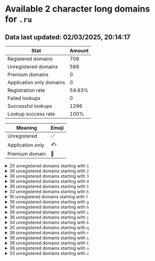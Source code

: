 # Available 2 character long domains for `.ru`

## Data last updated: 02/03/2025, 20:14:17

|Stat|Amount|
|--|--|
|Registered domains|708|
|Unregistered domains|588|
|Premium domains|0|
|Application only domains|0|
|Registration rate|54.63%|
|Failed lookups|0|
|Successful lookups|1296|
|Lookup success rate|100%|


|Meaning|Emoji|
|--|--|
|Unregistered|:white_check_mark:|
|Application only|:writing_hand:|
|Premium domain|:gem:|

<details>
<summary>20 unregistered domains starting with <bold><code>1</code></bold></summary>

|Type|Domain|
|--|--|
|:white_check_mark:|`10.ru`|
|:white_check_mark:|`11.ru`|
|:white_check_mark:|`12.ru`|
|:white_check_mark:|`13.ru`|
|:white_check_mark:|`14.ru`|
|:white_check_mark:|`15.ru`|
|:white_check_mark:|`16.ru`|
|:white_check_mark:|`17.ru`|
|:white_check_mark:|`18.ru`|
|:white_check_mark:|`19.ru`|
|:white_check_mark:|`1q.ru`|
|:white_check_mark:|`1r.ru`|
|:white_check_mark:|`1s.ru`|
|:white_check_mark:|`1t.ru`|
|:white_check_mark:|`1u.ru`|
|:white_check_mark:|`1v.ru`|
|:white_check_mark:|`1w.ru`|
|:white_check_mark:|`1x.ru`|
|:white_check_mark:|`1y.ru`|
|:white_check_mark:|`1z.ru`|
</details>
<details>
<summary>36 unregistered domains starting with <bold><code>2</code></bold></summary>

|Type|Domain|
|--|--|
|:white_check_mark:|`20.ru`|
|:white_check_mark:|`21.ru`|
|:white_check_mark:|`22.ru`|
|:white_check_mark:|`23.ru`|
|:white_check_mark:|`24.ru`|
|:white_check_mark:|`25.ru`|
|:white_check_mark:|`26.ru`|
|:white_check_mark:|`27.ru`|
|:white_check_mark:|`28.ru`|
|:white_check_mark:|`29.ru`|
|:white_check_mark:|`2a.ru`|
|:white_check_mark:|`2b.ru`|
|:white_check_mark:|`2c.ru`|
|:white_check_mark:|`2d.ru`|
|:white_check_mark:|`2e.ru`|
|:white_check_mark:|`2f.ru`|
|:white_check_mark:|`2g.ru`|
|:white_check_mark:|`2h.ru`|
|:white_check_mark:|`2i.ru`|
|:white_check_mark:|`2j.ru`|
|:white_check_mark:|`2k.ru`|
|:white_check_mark:|`2l.ru`|
|:white_check_mark:|`2m.ru`|
|:white_check_mark:|`2n.ru`|
|:white_check_mark:|`2o.ru`|
|:white_check_mark:|`2p.ru`|
|:white_check_mark:|`2q.ru`|
|:white_check_mark:|`2r.ru`|
|:white_check_mark:|`2s.ru`|
|:white_check_mark:|`2t.ru`|
|:white_check_mark:|`2u.ru`|
|:white_check_mark:|`2v.ru`|
|:white_check_mark:|`2w.ru`|
|:white_check_mark:|`2x.ru`|
|:white_check_mark:|`2y.ru`|
|:white_check_mark:|`2z.ru`|
</details>
<details>
<summary>36 unregistered domains starting with <bold><code>3</code></bold></summary>

|Type|Domain|
|--|--|
|:white_check_mark:|`30.ru`|
|:white_check_mark:|`31.ru`|
|:white_check_mark:|`32.ru`|
|:white_check_mark:|`33.ru`|
|:white_check_mark:|`34.ru`|
|:white_check_mark:|`35.ru`|
|:white_check_mark:|`36.ru`|
|:white_check_mark:|`37.ru`|
|:white_check_mark:|`38.ru`|
|:white_check_mark:|`39.ru`|
|:white_check_mark:|`3a.ru`|
|:white_check_mark:|`3b.ru`|
|:white_check_mark:|`3c.ru`|
|:white_check_mark:|`3d.ru`|
|:white_check_mark:|`3e.ru`|
|:white_check_mark:|`3f.ru`|
|:white_check_mark:|`3g.ru`|
|:white_check_mark:|`3h.ru`|
|:white_check_mark:|`3i.ru`|
|:white_check_mark:|`3j.ru`|
|:white_check_mark:|`3k.ru`|
|:white_check_mark:|`3l.ru`|
|:white_check_mark:|`3m.ru`|
|:white_check_mark:|`3n.ru`|
|:white_check_mark:|`3o.ru`|
|:white_check_mark:|`3p.ru`|
|:white_check_mark:|`3q.ru`|
|:white_check_mark:|`3r.ru`|
|:white_check_mark:|`3s.ru`|
|:white_check_mark:|`3t.ru`|
|:white_check_mark:|`3u.ru`|
|:white_check_mark:|`3v.ru`|
|:white_check_mark:|`3w.ru`|
|:white_check_mark:|`3x.ru`|
|:white_check_mark:|`3y.ru`|
|:white_check_mark:|`3z.ru`|
</details>
<details>
<summary>36 unregistered domains starting with <bold><code>4</code></bold></summary>

|Type|Domain|
|--|--|
|:white_check_mark:|`40.ru`|
|:white_check_mark:|`41.ru`|
|:white_check_mark:|`42.ru`|
|:white_check_mark:|`43.ru`|
|:white_check_mark:|`44.ru`|
|:white_check_mark:|`45.ru`|
|:white_check_mark:|`46.ru`|
|:white_check_mark:|`47.ru`|
|:white_check_mark:|`48.ru`|
|:white_check_mark:|`49.ru`|
|:white_check_mark:|`4a.ru`|
|:white_check_mark:|`4b.ru`|
|:white_check_mark:|`4c.ru`|
|:white_check_mark:|`4d.ru`|
|:white_check_mark:|`4e.ru`|
|:white_check_mark:|`4f.ru`|
|:white_check_mark:|`4g.ru`|
|:white_check_mark:|`4h.ru`|
|:white_check_mark:|`4i.ru`|
|:white_check_mark:|`4j.ru`|
|:white_check_mark:|`4k.ru`|
|:white_check_mark:|`4l.ru`|
|:white_check_mark:|`4m.ru`|
|:white_check_mark:|`4n.ru`|
|:white_check_mark:|`4o.ru`|
|:white_check_mark:|`4p.ru`|
|:white_check_mark:|`4q.ru`|
|:white_check_mark:|`4r.ru`|
|:white_check_mark:|`4s.ru`|
|:white_check_mark:|`4t.ru`|
|:white_check_mark:|`4u.ru`|
|:white_check_mark:|`4v.ru`|
|:white_check_mark:|`4w.ru`|
|:white_check_mark:|`4x.ru`|
|:white_check_mark:|`4y.ru`|
|:white_check_mark:|`4z.ru`|
</details>
<details>
<summary>36 unregistered domains starting with <bold><code>5</code></bold></summary>

|Type|Domain|
|--|--|
|:white_check_mark:|`50.ru`|
|:white_check_mark:|`51.ru`|
|:white_check_mark:|`52.ru`|
|:white_check_mark:|`53.ru`|
|:white_check_mark:|`54.ru`|
|:white_check_mark:|`55.ru`|
|:white_check_mark:|`56.ru`|
|:white_check_mark:|`57.ru`|
|:white_check_mark:|`58.ru`|
|:white_check_mark:|`59.ru`|
|:white_check_mark:|`5a.ru`|
|:white_check_mark:|`5b.ru`|
|:white_check_mark:|`5c.ru`|
|:white_check_mark:|`5d.ru`|
|:white_check_mark:|`5e.ru`|
|:white_check_mark:|`5f.ru`|
|:white_check_mark:|`5g.ru`|
|:white_check_mark:|`5h.ru`|
|:white_check_mark:|`5i.ru`|
|:white_check_mark:|`5j.ru`|
|:white_check_mark:|`5k.ru`|
|:white_check_mark:|`5l.ru`|
|:white_check_mark:|`5m.ru`|
|:white_check_mark:|`5n.ru`|
|:white_check_mark:|`5o.ru`|
|:white_check_mark:|`5p.ru`|
|:white_check_mark:|`5q.ru`|
|:white_check_mark:|`5r.ru`|
|:white_check_mark:|`5s.ru`|
|:white_check_mark:|`5t.ru`|
|:white_check_mark:|`5u.ru`|
|:white_check_mark:|`5v.ru`|
|:white_check_mark:|`5w.ru`|
|:white_check_mark:|`5x.ru`|
|:white_check_mark:|`5y.ru`|
|:white_check_mark:|`5z.ru`|
</details>
<details>
<summary>33 unregistered domains starting with <bold><code>6</code></bold></summary>

|Type|Domain|
|--|--|
|:white_check_mark:|`60.ru`|
|:white_check_mark:|`61.ru`|
|:white_check_mark:|`62.ru`|
|:white_check_mark:|`63.ru`|
|:white_check_mark:|`64.ru`|
|:white_check_mark:|`65.ru`|
|:white_check_mark:|`66.ru`|
|:white_check_mark:|`6a.ru`|
|:white_check_mark:|`6b.ru`|
|:white_check_mark:|`6c.ru`|
|:white_check_mark:|`6d.ru`|
|:white_check_mark:|`6e.ru`|
|:white_check_mark:|`6f.ru`|
|:white_check_mark:|`6g.ru`|
|:white_check_mark:|`6h.ru`|
|:white_check_mark:|`6i.ru`|
|:white_check_mark:|`6j.ru`|
|:white_check_mark:|`6k.ru`|
|:white_check_mark:|`6l.ru`|
|:white_check_mark:|`6m.ru`|
|:white_check_mark:|`6n.ru`|
|:white_check_mark:|`6o.ru`|
|:white_check_mark:|`6p.ru`|
|:white_check_mark:|`6q.ru`|
|:white_check_mark:|`6r.ru`|
|:white_check_mark:|`6s.ru`|
|:white_check_mark:|`6t.ru`|
|:white_check_mark:|`6u.ru`|
|:white_check_mark:|`6v.ru`|
|:white_check_mark:|`6w.ru`|
|:white_check_mark:|`6x.ru`|
|:white_check_mark:|`6y.ru`|
|:white_check_mark:|`6z.ru`|
</details>
<details>
<summary>16 unregistered domains starting with <bold><code>f</code></bold></summary>

|Type|Domain|
|--|--|
|:white_check_mark:|`f0.ru`|
|:white_check_mark:|`f1.ru`|
|:white_check_mark:|`f2.ru`|
|:white_check_mark:|`f3.ru`|
|:white_check_mark:|`f4.ru`|
|:white_check_mark:|`f5.ru`|
|:white_check_mark:|`f6.ru`|
|:white_check_mark:|`f7.ru`|
|:white_check_mark:|`f8.ru`|
|:white_check_mark:|`f9.ru`|
|:white_check_mark:|`fu.ru`|
|:white_check_mark:|`fv.ru`|
|:white_check_mark:|`fw.ru`|
|:white_check_mark:|`fx.ru`|
|:white_check_mark:|`fy.ru`|
|:white_check_mark:|`fz.ru`|
</details>
<details>
<summary>36 unregistered domains starting with <bold><code>g</code></bold></summary>

|Type|Domain|
|--|--|
|:white_check_mark:|`g0.ru`|
|:white_check_mark:|`g1.ru`|
|:white_check_mark:|`g2.ru`|
|:white_check_mark:|`g3.ru`|
|:white_check_mark:|`g4.ru`|
|:white_check_mark:|`g5.ru`|
|:white_check_mark:|`g6.ru`|
|:white_check_mark:|`g7.ru`|
|:white_check_mark:|`g8.ru`|
|:white_check_mark:|`g9.ru`|
|:white_check_mark:|`ga.ru`|
|:white_check_mark:|`gb.ru`|
|:white_check_mark:|`gc.ru`|
|:white_check_mark:|`gd.ru`|
|:white_check_mark:|`ge.ru`|
|:white_check_mark:|`gf.ru`|
|:white_check_mark:|`gg.ru`|
|:white_check_mark:|`gh.ru`|
|:white_check_mark:|`gi.ru`|
|:white_check_mark:|`gj.ru`|
|:white_check_mark:|`gk.ru`|
|:white_check_mark:|`gl.ru`|
|:white_check_mark:|`gm.ru`|
|:white_check_mark:|`gn.ru`|
|:white_check_mark:|`go.ru`|
|:white_check_mark:|`gp.ru`|
|:white_check_mark:|`gq.ru`|
|:white_check_mark:|`gr.ru`|
|:white_check_mark:|`gs.ru`|
|:white_check_mark:|`gt.ru`|
|:white_check_mark:|`gu.ru`|
|:white_check_mark:|`gv.ru`|
|:white_check_mark:|`gw.ru`|
|:white_check_mark:|`gx.ru`|
|:white_check_mark:|`gy.ru`|
|:white_check_mark:|`gz.ru`|
</details>
<details>
<summary>36 unregistered domains starting with <bold><code>h</code></bold></summary>

|Type|Domain|
|--|--|
|:white_check_mark:|`h0.ru`|
|:white_check_mark:|`h1.ru`|
|:white_check_mark:|`h2.ru`|
|:white_check_mark:|`h3.ru`|
|:white_check_mark:|`h4.ru`|
|:white_check_mark:|`h5.ru`|
|:white_check_mark:|`h6.ru`|
|:white_check_mark:|`h7.ru`|
|:white_check_mark:|`h8.ru`|
|:white_check_mark:|`h9.ru`|
|:white_check_mark:|`ha.ru`|
|:white_check_mark:|`hb.ru`|
|:white_check_mark:|`hc.ru`|
|:white_check_mark:|`hd.ru`|
|:white_check_mark:|`he.ru`|
|:white_check_mark:|`hf.ru`|
|:white_check_mark:|`hg.ru`|
|:white_check_mark:|`hh.ru`|
|:white_check_mark:|`hi.ru`|
|:white_check_mark:|`hj.ru`|
|:white_check_mark:|`hk.ru`|
|:white_check_mark:|`hl.ru`|
|:white_check_mark:|`hm.ru`|
|:white_check_mark:|`hn.ru`|
|:white_check_mark:|`ho.ru`|
|:white_check_mark:|`hp.ru`|
|:white_check_mark:|`hq.ru`|
|:white_check_mark:|`hr.ru`|
|:white_check_mark:|`hs.ru`|
|:white_check_mark:|`ht.ru`|
|:white_check_mark:|`hu.ru`|
|:white_check_mark:|`hv.ru`|
|:white_check_mark:|`hw.ru`|
|:white_check_mark:|`hx.ru`|
|:white_check_mark:|`hy.ru`|
|:white_check_mark:|`hz.ru`|
</details>
<details>
<summary>36 unregistered domains starting with <bold><code>i</code></bold></summary>

|Type|Domain|
|--|--|
|:white_check_mark:|`i0.ru`|
|:white_check_mark:|`i1.ru`|
|:white_check_mark:|`i2.ru`|
|:white_check_mark:|`i3.ru`|
|:white_check_mark:|`i4.ru`|
|:white_check_mark:|`i5.ru`|
|:white_check_mark:|`i6.ru`|
|:white_check_mark:|`i7.ru`|
|:white_check_mark:|`i8.ru`|
|:white_check_mark:|`i9.ru`|
|:white_check_mark:|`ia.ru`|
|:white_check_mark:|`ib.ru`|
|:white_check_mark:|`ic.ru`|
|:white_check_mark:|`id.ru`|
|:white_check_mark:|`ie.ru`|
|:white_check_mark:|`if.ru`|
|:white_check_mark:|`ig.ru`|
|:white_check_mark:|`ih.ru`|
|:white_check_mark:|`ii.ru`|
|:white_check_mark:|`ij.ru`|
|:white_check_mark:|`ik.ru`|
|:white_check_mark:|`il.ru`|
|:white_check_mark:|`im.ru`|
|:white_check_mark:|`in.ru`|
|:white_check_mark:|`io.ru`|
|:white_check_mark:|`ip.ru`|
|:white_check_mark:|`iq.ru`|
|:white_check_mark:|`ir.ru`|
|:white_check_mark:|`is.ru`|
|:white_check_mark:|`it.ru`|
|:white_check_mark:|`iu.ru`|
|:white_check_mark:|`iv.ru`|
|:white_check_mark:|`iw.ru`|
|:white_check_mark:|`ix.ru`|
|:white_check_mark:|`iy.ru`|
|:white_check_mark:|`iz.ru`|
</details>
<details>
<summary>36 unregistered domains starting with <bold><code>j</code></bold></summary>

|Type|Domain|
|--|--|
|:white_check_mark:|`j0.ru`|
|:white_check_mark:|`j1.ru`|
|:white_check_mark:|`j2.ru`|
|:white_check_mark:|`j3.ru`|
|:white_check_mark:|`j4.ru`|
|:white_check_mark:|`j5.ru`|
|:white_check_mark:|`j6.ru`|
|:white_check_mark:|`j7.ru`|
|:white_check_mark:|`j8.ru`|
|:white_check_mark:|`j9.ru`|
|:white_check_mark:|`ja.ru`|
|:white_check_mark:|`jb.ru`|
|:white_check_mark:|`jc.ru`|
|:white_check_mark:|`jd.ru`|
|:white_check_mark:|`je.ru`|
|:white_check_mark:|`jf.ru`|
|:white_check_mark:|`jg.ru`|
|:white_check_mark:|`jh.ru`|
|:white_check_mark:|`ji.ru`|
|:white_check_mark:|`jj.ru`|
|:white_check_mark:|`jk.ru`|
|:white_check_mark:|`jl.ru`|
|:white_check_mark:|`jm.ru`|
|:white_check_mark:|`jn.ru`|
|:white_check_mark:|`jo.ru`|
|:white_check_mark:|`jp.ru`|
|:white_check_mark:|`jq.ru`|
|:white_check_mark:|`jr.ru`|
|:white_check_mark:|`js.ru`|
|:white_check_mark:|`jt.ru`|
|:white_check_mark:|`ju.ru`|
|:white_check_mark:|`jv.ru`|
|:white_check_mark:|`jw.ru`|
|:white_check_mark:|`jx.ru`|
|:white_check_mark:|`jy.ru`|
|:white_check_mark:|`jz.ru`|
</details>
<details>
<summary>34 unregistered domains starting with <bold><code>k</code></bold></summary>

|Type|Domain|
|--|--|
|:white_check_mark:|`k0.ru`|
|:white_check_mark:|`k1.ru`|
|:white_check_mark:|`k2.ru`|
|:white_check_mark:|`k3.ru`|
|:white_check_mark:|`k4.ru`|
|:white_check_mark:|`k5.ru`|
|:white_check_mark:|`k6.ru`|
|:white_check_mark:|`k7.ru`|
|:white_check_mark:|`ka.ru`|
|:white_check_mark:|`kb.ru`|
|:white_check_mark:|`kc.ru`|
|:white_check_mark:|`kd.ru`|
|:white_check_mark:|`ke.ru`|
|:white_check_mark:|`kf.ru`|
|:white_check_mark:|`kg.ru`|
|:white_check_mark:|`kh.ru`|
|:white_check_mark:|`ki.ru`|
|:white_check_mark:|`kj.ru`|
|:white_check_mark:|`kk.ru`|
|:white_check_mark:|`kl.ru`|
|:white_check_mark:|`km.ru`|
|:white_check_mark:|`kn.ru`|
|:white_check_mark:|`ko.ru`|
|:white_check_mark:|`kp.ru`|
|:white_check_mark:|`kq.ru`|
|:white_check_mark:|`kr.ru`|
|:white_check_mark:|`ks.ru`|
|:white_check_mark:|`kt.ru`|
|:white_check_mark:|`ku.ru`|
|:white_check_mark:|`kv.ru`|
|:white_check_mark:|`kw.ru`|
|:white_check_mark:|`kx.ru`|
|:white_check_mark:|`ky.ru`|
|:white_check_mark:|`kz.ru`|
</details>
<details>
<summary>20 unregistered domains starting with <bold><code>q</code></bold></summary>

|Type|Domain|
|--|--|
|:white_check_mark:|`q0.ru`|
|:white_check_mark:|`q1.ru`|
|:white_check_mark:|`q2.ru`|
|:white_check_mark:|`q3.ru`|
|:white_check_mark:|`q4.ru`|
|:white_check_mark:|`q5.ru`|
|:white_check_mark:|`q6.ru`|
|:white_check_mark:|`q7.ru`|
|:white_check_mark:|`q8.ru`|
|:white_check_mark:|`q9.ru`|
|:white_check_mark:|`qq.ru`|
|:white_check_mark:|`qr.ru`|
|:white_check_mark:|`qs.ru`|
|:white_check_mark:|`qt.ru`|
|:white_check_mark:|`qu.ru`|
|:white_check_mark:|`qv.ru`|
|:white_check_mark:|`qw.ru`|
|:white_check_mark:|`qx.ru`|
|:white_check_mark:|`qy.ru`|
|:white_check_mark:|`qz.ru`|
</details>
<details>
<summary>36 unregistered domains starting with <bold><code>r</code></bold></summary>

|Type|Domain|
|--|--|
|:white_check_mark:|`r0.ru`|
|:white_check_mark:|`r1.ru`|
|:white_check_mark:|`r2.ru`|
|:white_check_mark:|`r3.ru`|
|:white_check_mark:|`r4.ru`|
|:white_check_mark:|`r5.ru`|
|:white_check_mark:|`r6.ru`|
|:white_check_mark:|`r7.ru`|
|:white_check_mark:|`r8.ru`|
|:white_check_mark:|`r9.ru`|
|:white_check_mark:|`ra.ru`|
|:white_check_mark:|`rb.ru`|
|:white_check_mark:|`rc.ru`|
|:white_check_mark:|`rd.ru`|
|:white_check_mark:|`re.ru`|
|:white_check_mark:|`rf.ru`|
|:white_check_mark:|`rg.ru`|
|:white_check_mark:|`rh.ru`|
|:white_check_mark:|`ri.ru`|
|:white_check_mark:|`rj.ru`|
|:white_check_mark:|`rk.ru`|
|:white_check_mark:|`rl.ru`|
|:white_check_mark:|`rm.ru`|
|:white_check_mark:|`rn.ru`|
|:white_check_mark:|`ro.ru`|
|:white_check_mark:|`rp.ru`|
|:white_check_mark:|`rq.ru`|
|:white_check_mark:|`rr.ru`|
|:white_check_mark:|`rs.ru`|
|:white_check_mark:|`rt.ru`|
|:white_check_mark:|`ru.ru`|
|:white_check_mark:|`rv.ru`|
|:white_check_mark:|`rw.ru`|
|:white_check_mark:|`rx.ru`|
|:white_check_mark:|`ry.ru`|
|:white_check_mark:|`rz.ru`|
</details>
<details>
<summary>36 unregistered domains starting with <bold><code>s</code></bold></summary>

|Type|Domain|
|--|--|
|:white_check_mark:|`s0.ru`|
|:white_check_mark:|`s1.ru`|
|:white_check_mark:|`s2.ru`|
|:white_check_mark:|`s3.ru`|
|:white_check_mark:|`s4.ru`|
|:white_check_mark:|`s5.ru`|
|:white_check_mark:|`s6.ru`|
|:white_check_mark:|`s7.ru`|
|:white_check_mark:|`s8.ru`|
|:white_check_mark:|`s9.ru`|
|:white_check_mark:|`sa.ru`|
|:white_check_mark:|`sb.ru`|
|:white_check_mark:|`sc.ru`|
|:white_check_mark:|`sd.ru`|
|:white_check_mark:|`se.ru`|
|:white_check_mark:|`sf.ru`|
|:white_check_mark:|`sg.ru`|
|:white_check_mark:|`sh.ru`|
|:white_check_mark:|`si.ru`|
|:white_check_mark:|`sj.ru`|
|:white_check_mark:|`sk.ru`|
|:white_check_mark:|`sl.ru`|
|:white_check_mark:|`sm.ru`|
|:white_check_mark:|`sn.ru`|
|:white_check_mark:|`so.ru`|
|:white_check_mark:|`sp.ru`|
|:white_check_mark:|`sq.ru`|
|:white_check_mark:|`sr.ru`|
|:white_check_mark:|`ss.ru`|
|:white_check_mark:|`st.ru`|
|:white_check_mark:|`su.ru`|
|:white_check_mark:|`sv.ru`|
|:white_check_mark:|`sw.ru`|
|:white_check_mark:|`sx.ru`|
|:white_check_mark:|`sy.ru`|
|:white_check_mark:|`sz.ru`|
</details>
<details>
<summary>36 unregistered domains starting with <bold><code>t</code></bold></summary>

|Type|Domain|
|--|--|
|:white_check_mark:|`t0.ru`|
|:white_check_mark:|`t1.ru`|
|:white_check_mark:|`t2.ru`|
|:white_check_mark:|`t3.ru`|
|:white_check_mark:|`t4.ru`|
|:white_check_mark:|`t5.ru`|
|:white_check_mark:|`t6.ru`|
|:white_check_mark:|`t7.ru`|
|:white_check_mark:|`t8.ru`|
|:white_check_mark:|`t9.ru`|
|:white_check_mark:|`ta.ru`|
|:white_check_mark:|`tb.ru`|
|:white_check_mark:|`tc.ru`|
|:white_check_mark:|`td.ru`|
|:white_check_mark:|`te.ru`|
|:white_check_mark:|`tf.ru`|
|:white_check_mark:|`tg.ru`|
|:white_check_mark:|`th.ru`|
|:white_check_mark:|`ti.ru`|
|:white_check_mark:|`tj.ru`|
|:white_check_mark:|`tk.ru`|
|:white_check_mark:|`tl.ru`|
|:white_check_mark:|`tm.ru`|
|:white_check_mark:|`tn.ru`|
|:white_check_mark:|`to.ru`|
|:white_check_mark:|`tp.ru`|
|:white_check_mark:|`tq.ru`|
|:white_check_mark:|`tr.ru`|
|:white_check_mark:|`ts.ru`|
|:white_check_mark:|`tt.ru`|
|:white_check_mark:|`tu.ru`|
|:white_check_mark:|`tv.ru`|
|:white_check_mark:|`tw.ru`|
|:white_check_mark:|`tx.ru`|
|:white_check_mark:|`ty.ru`|
|:white_check_mark:|`tz.ru`|
</details>
<details>
<summary>36 unregistered domains starting with <bold><code>u</code></bold></summary>

|Type|Domain|
|--|--|
|:white_check_mark:|`u0.ru`|
|:white_check_mark:|`u1.ru`|
|:white_check_mark:|`u2.ru`|
|:white_check_mark:|`u3.ru`|
|:white_check_mark:|`u4.ru`|
|:white_check_mark:|`u5.ru`|
|:white_check_mark:|`u6.ru`|
|:white_check_mark:|`u7.ru`|
|:white_check_mark:|`u8.ru`|
|:white_check_mark:|`u9.ru`|
|:white_check_mark:|`ua.ru`|
|:white_check_mark:|`ub.ru`|
|:white_check_mark:|`uc.ru`|
|:white_check_mark:|`ud.ru`|
|:white_check_mark:|`ue.ru`|
|:white_check_mark:|`uf.ru`|
|:white_check_mark:|`ug.ru`|
|:white_check_mark:|`uh.ru`|
|:white_check_mark:|`ui.ru`|
|:white_check_mark:|`uj.ru`|
|:white_check_mark:|`uk.ru`|
|:white_check_mark:|`ul.ru`|
|:white_check_mark:|`um.ru`|
|:white_check_mark:|`un.ru`|
|:white_check_mark:|`uo.ru`|
|:white_check_mark:|`up.ru`|
|:white_check_mark:|`uq.ru`|
|:white_check_mark:|`ur.ru`|
|:white_check_mark:|`us.ru`|
|:white_check_mark:|`ut.ru`|
|:white_check_mark:|`uu.ru`|
|:white_check_mark:|`uv.ru`|
|:white_check_mark:|`uw.ru`|
|:white_check_mark:|`ux.ru`|
|:white_check_mark:|`uy.ru`|
|:white_check_mark:|`uz.ru`|
</details>
<details>
<summary>33 unregistered domains starting with <bold><code>v</code></bold></summary>

|Type|Domain|
|--|--|
|:white_check_mark:|`v0.ru`|
|:white_check_mark:|`v1.ru`|
|:white_check_mark:|`v2.ru`|
|:white_check_mark:|`v3.ru`|
|:white_check_mark:|`v4.ru`|
|:white_check_mark:|`v5.ru`|
|:white_check_mark:|`v6.ru`|
|:white_check_mark:|`va.ru`|
|:white_check_mark:|`vb.ru`|
|:white_check_mark:|`vc.ru`|
|:white_check_mark:|`vd.ru`|
|:white_check_mark:|`ve.ru`|
|:white_check_mark:|`vf.ru`|
|:white_check_mark:|`vg.ru`|
|:white_check_mark:|`vh.ru`|
|:white_check_mark:|`vi.ru`|
|:white_check_mark:|`vj.ru`|
|:white_check_mark:|`vk.ru`|
|:white_check_mark:|`vl.ru`|
|:white_check_mark:|`vm.ru`|
|:white_check_mark:|`vn.ru`|
|:white_check_mark:|`vo.ru`|
|:white_check_mark:|`vp.ru`|
|:white_check_mark:|`vq.ru`|
|:white_check_mark:|`vr.ru`|
|:white_check_mark:|`vs.ru`|
|:white_check_mark:|`vt.ru`|
|:white_check_mark:|`vu.ru`|
|:white_check_mark:|`vv.ru`|
|:white_check_mark:|`vw.ru`|
|:white_check_mark:|`vx.ru`|
|:white_check_mark:|`vy.ru`|
|:white_check_mark:|`vz.ru`|
</details>